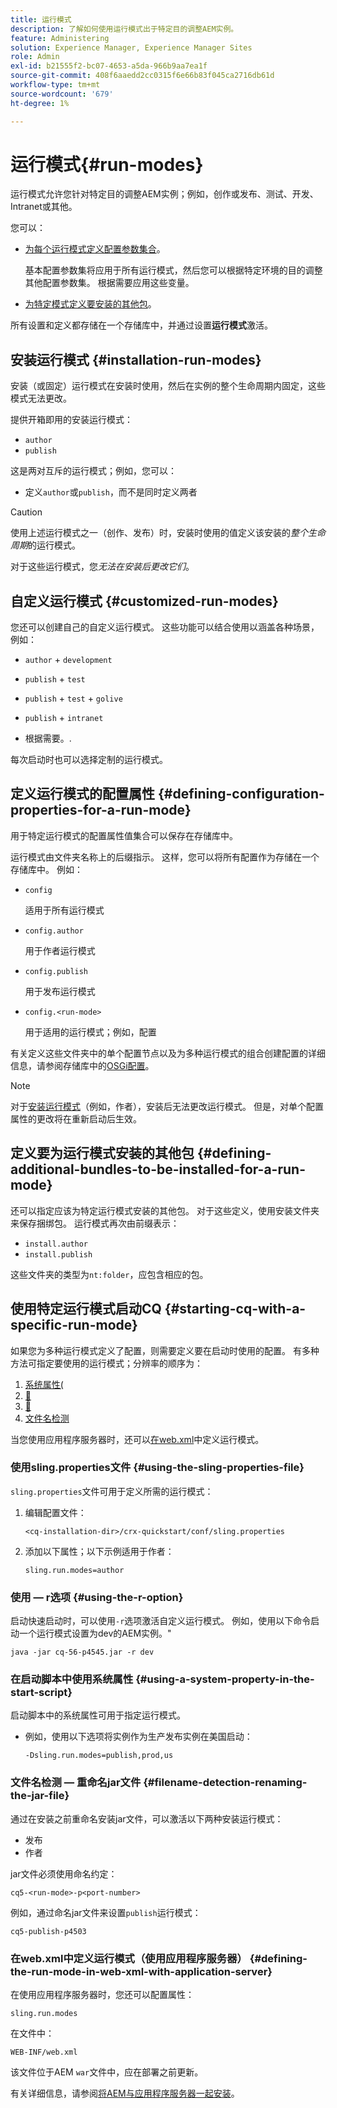 ```yaml
---
title: 运行模式
description: 了解如何使用运行模式出于特定目的调整AEM实例。
feature: Administering
solution: Experience Manager, Experience Manager Sites
role: Admin
exl-id: b21555f2-bc07-4653-a5da-966b9aa7ea1f
source-git-commit: 408f6aaedd2cc0315f6e66b83f045ca2716db61d
workflow-type: tm+mt
source-wordcount: '679'
ht-degree: 1%

---
```


# 运行模式{#run-modes}

运行模式允许您针对特定目的调整AEM实例；例如，创作或发布、测试、开发、Intranet或其他。

您可以：

* [为每个运行模式定义配置参数集合](#defining-configuration-properties-for-a-run-mode)。

  基本配置参数集将应用于所有运行模式，然后您可以根据特定环境的目的调整其他配置参数集。 根据需要应用这些变量。

* [为特定模式定义要安装的其他包](#defining-additional-bundles-to-be-installed-for-a-run-mode)。

所有设置和定义都存储在一个存储库中，并通过设置&#x200B;**运行模式**&#x200B;激活。

## 安装运行模式 {#installation-run-modes}

安装（或固定）运行模式在安装时使用，然后在实例的整个生命周期内固定，这些模式无法更改。

提供开箱即用的安装运行模式：

* `author`
* `publish`

这是两对互斥的运行模式；例如，您可以：

* 定义`author`或`publish`，而不是同时定义两者

>[!CAUTION]
>
>使用上述运行模式之一（创作、发布）时，安装时使用的值定义该安装的&#x200B;*整个生命周期*&#x200B;的运行模式。
>
>对于这些运行模式，您&#x200B;*无法在安装后更改它们*。

## 自定义运行模式 {#customized-run-modes}

您还可以创建自己的自定义运行模式。 这些功能可以结合使用以涵盖各种场景，例如：

* `author` + `development`

* `publish` + `test`

* `publish` + `test` + `golive`

* `publish` + `intranet`

* 根据需要。.

每次启动时也可以选择定制的运行模式。

## 定义运行模式的配置属性 {#defining-configuration-properties-for-a-run-mode}

用于特定运行模式的配置属性值集合可以保存在存储库中。

运行模式由文件夹名称上的后缀指示。 这样，您可以将所有配置作为存储在一个存储库中。 例如：

* `config`

  适用于所有运行模式

* `config.author`

  用于作者运行模式

* `config.publish`

  用于发布运行模式

* `config.<run-mode>`

  用于适用的运行模式；例如，配置

有关定义这些文件夹中的单个配置节点以及为多种运行模式的组合创建配置的详细信息，请参阅存储库中的[OSGi配置](/help/sites-deploying/configuring-osgi.md#osgi-configuration-in-the-repository)。

>[!NOTE]
>
>对于[安装运行模式](#installation-run-modes)（例如，作者），安装后无法更改运行模式。 但是，对单个配置属性的更改将在重新启动后生效。

## 定义要为运行模式安装的其他包 {#defining-additional-bundles-to-be-installed-for-a-run-mode}

还可以指定应该为特定运行模式安装的其他包。 对于这些定义，使用安装文件夹来保存捆绑包。 运行模式再次由前缀表示：

* `install.author`
* `install.publish`

这些文件夹的类型为`nt:folder`，应包含相应的包。

## 使用特定运行模式启动CQ {#starting-cq-with-a-specific-run-mode}

如果您为多种运行模式定义了配置，则需要定义要在启动时使用的配置。 有多种方法可指定要使用的运行模式；分辨率的顺序为：

1. [系统属性(](#using-a-system-property-in-the-start-script)
1. [&#128279;](#using-the-sling-properties-file)
1. [&#128279;](#using-the-r-option)
1. [文件名检测](#filename-detection-renaming-the-jar-file)

当您使用应用程序服务器时，还可以[在web.xml](#defining-the-run-mode-in-web-xml-with-application-server)中定义运行模式。

### 使用sling.properties文件 {#using-the-sling-properties-file}

`sling.properties`文件可用于定义所需的运行模式：

1. 编辑配置文件：

   `<cq-installation-dir>/crx-quickstart/conf/sling.properties`

1. 添加以下属性；以下示例适用于作者：

   `sling.run.modes=author`

### 使用 — r选项 {#using-the-r-option}

启动快速启动时，可以使用`-r`选项激活自定义运行模式。 例如，使用以下命令启动一个运行模式设置为dev的AEM实例。&quot;

```shell
java -jar cq-56-p4545.jar -r dev
```

### 在启动脚本中使用系统属性 {#using-a-system-property-in-the-start-script}

启动脚本中的系统属性可用于指定运行模式。

* 例如，使用以下选项将实例作为生产发布实例在美国启动：

  `-Dsling.run.modes=publish,prod,us`

### 文件名检测 — 重命名jar文件 {#filename-detection-renaming-the-jar-file}

通过在安装之前重命名安装jar文件，可以激活以下两种安装运行模式：

* 发布
* 作者

jar文件必须使用命名约定：

`cq5-<run-mode>-p<port-number>`

例如，通过命名jar文件来设置`publish`运行模式：

`cq5-publish-p4503`

### 在web.xml中定义运行模式（使用应用程序服务器） {#defining-the-run-mode-in-web-xml-with-application-server}

在使用应用程序服务器时，您还可以配置属性：

`sling.run.modes`

在文件中：

`WEB-INF/web.xml`

该文件位于AEM `war`文件中，应在部署之前更新。

有关详细信息，请参阅[将AEM与应用程序服务器一起安装](/help/sites-deploying/application-server-install.md)。
